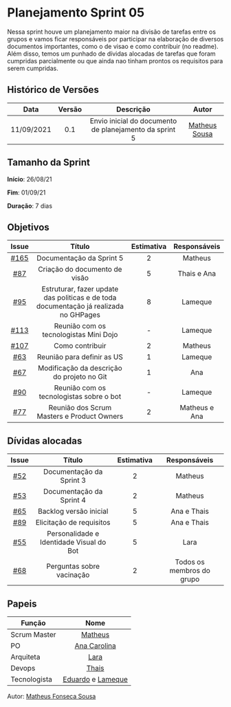 # Planejamento Sprint 05

Nessa sprint houve um planejamento maior na divisão de tarefas entre os grupos e vamos ficar responsáveis por participar na elaboração de diversos documentos importantes,
como o de visao e como contribuir (no readme). Além disso, temos um punhado de dívidas alocadas de tarefas que foram cumpridas parcialmente ou que ainda nao tinham prontos os requisitos
para serem cumpridas.

## Histórico de Versões


| Data       | Versão | Descrição                      | Autor             |
| :--------: | :----: | :----------:                   | :---------------: |
| 11/09/2021 |    0.1   | Envio inicial do documento de planejamento da sprint 5 | [Matheus Sousa](https://github.com/https://github.com/gatotabaco)|

## Tamanho da Sprint

**Início**: 26/08/21

**Fim**: 01/09/21

**Duração**: 7 dias

## Objetivos

| Issue |            Título            | Estimativa|        Responsáveis         | 
|:-----:|:----------------------------:|:---------:|:---------------------------:|
| [#165](https://github.com/fga-eps-mds/2021-1-Bot/issues/165) | Documentação da Sprint 5 | 2 | Matheus |
| [#87](https://github.com/fga-eps-mds/2021-1-Bot/issues/87) | Criação do documento de visão | 5 | Thais e Ana |
| [#95](https://github.com/fga-eps-mds/2021-1-Bot/issues/95) | Estruturar, fazer update das politicas e de toda documentação já realizada no GHPages | 8 | Lameque |
| [#113](https://github.com/fga-eps-mds/2021-1-Bot/issues/113) | Reunião com os tecnologistas Mini Dojo | - | Lameque |
| [#107](https://github.com/fga-eps-mds/2021-1-Bot/issues/107) | Como contribuir | 2 | Matheus |
| [#63](https://github.com/fga-eps-mds/2021-1-Bot/issues/63) | Reunião para definir as US | 1 | Lameque |
| [#67](https://github.com/fga-eps-mds/2021-1-Bot/issues/67) | Modificação da descrição do projeto no Git | 1 | Ana |
| [#90](https://github.com/fga-eps-mds/2021-1-Bot/issues/90) | Reunião com os tecnologistas sobre o bot | - | Lameque |
| [#77](https://github.com/fga-eps-mds/2021-1-Bot/issues/77) | Reunião dos Scrum Masters e Product Owners | 2 | Matheus e Ana |

## Dívidas alocadas
| Issue |            Título            |      Estimativa     |        Responsáveis         | 
|:-----:|:----------------------------:|:-------------------:|:---------------------------:|
| [#52](https://github.com/fga-eps-mds/2021-1-Bot/issues/52) | Documentação da Sprint 3 | 2 | Matheus |
| [#53](https://github.com/fga-eps-mds/2021-1-Bot/issues/53) | Documentação da Sprint 4 | 2 | Matheus |
| [#65](https://github.com/fga-eps-mds/2021-1-Bot/issues/65) | Backlog versão inicial | 5 | Ana e Thais |
| [#89](https://github.com/fga-eps-mds/2021-1-Bot/issues/89) | Elicitação de requisitos | 5 | Ana e Thais |
| [#55](https://github.com/fga-eps-mds/2021-1-Bot/issues/55) | Personalidade e Identidade Visual do Bot | 5 | Lara |
| [#68](https://github.com/fga-eps-mds/2021-1-Bot/issues/68) | Perguntas sobre vacinação | 2 | Todos os membros do grupo | 

## Papeis

|      Função      |            Nome            |
|------------------|:--------------------------:|
| Scrum Master | [Matheus](https://github.com/gatotabaco) |
| PO | [Ana Carolina](https://github.com/AnaCarolinaRodriguesLeite) |
| Arquiteta | [Lara](https://github.com/gatotabaco) |
| Devops | [Thais](https://github.com/thais-ra) |
| Tecnologista | [Eduardo]() e [Lameque](https://github.com/LamequeFernandes) |

Autor: [Matheus Fonseca Sousa](https://github.com/gatotabaco)


